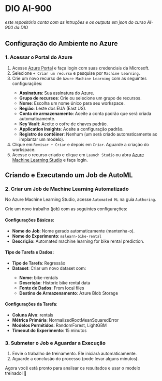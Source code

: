 <h1>DIO AI-900</h1>
<h6> este repositório conta com as intruções e os outputs em json do curso AI-900 da DIO </h6>

<h2>Configuração do Ambiente no Azure</h2>
<h3>1. Acessar o Portal do Azure</h3>
<ol>
    <li>Acesse <a href="https://portal.azure.com">Azure Portal</a> e faça login com suas credenciais da Microsoft.</li>
    <li>Selecione <code>+ Criar um recurso</code> e pesquise por <code>Machine Learning</code>.</li>
    <li>Crie um novo recurso de <code>Azure Machine Learning</code> com as seguintes configurações:</li>
    <ul>
        <li><strong>Assinatura</strong>: Sua assinatura do Azure.</li>
        <li><strong>Grupo de recursos</strong>: Crie ou selecione um grupo de recursos.</li>
        <li><strong>Nome</strong>: Escolha um nome único para seu workspace.</li>
        <li><strong>Região</strong>: Leste dos EUA (East US).</li>
        <li><strong>Conta de armazenamento</strong>: Aceite a conta padrão que será criada automaticamente.</li>
        <li><strong>Key Vault</strong>: Aceite o cofre de chaves padrão.</li>
        <li><strong>Application Insights</strong>: Aceite a configuração padrão.</li>
        <li><strong>Registro de contêiner</strong>: Nenhum (um será criado automaticamente ao implantar um modelo).</li>
    </ul>
    <li>Clique em <code>Revisar + Criar</code> e depois em <code>Criar</code>. Aguarde a criação do workspace.</li>
    <li>Acesse o recurso criado e clique em <code>Launch Studio</code> ou abra <a href="https://ml.azure.com">Azure Machine Learning Studio</a> e faça login.</li>
</ol>

<h2>Criando e Executando um Job de AutoML</h2>
<h3>2. Criar um Job de Machine Learning Automatizado</h3>
<p>No Azure Machine Learning Studio, acesse <code>Automated ML</code> na guia <code>Authoring</code>.</p>
<p>Crie um novo trabalho (job) com as seguintes configurações:</p>

<h4>Configurações Básicas:</h4>
<ul>
    <li><strong>Nome do Job</strong>: Nome gerado automaticamente (mantenha-o).</li>
    <li><strong>Nome do Experimento</strong>: <code>mslearn-bike-rental</code></li>
    <li><strong>Descrição</strong>: Automated machine learning for bike rental prediction.</li>
</ul>

<h4>Tipo de Tarefa e Dados:</h4>
<ul>
    <li><strong>Tipo de Tarefa</strong>: Regressão</li>
    <li><strong>Dataset</strong>: Criar um novo dataset com:</li>
    <ul>
        <li><strong>Nome</strong>: bike-rentals</li>
        <li><strong>Descrição</strong>: Historic bike rental data</li>
        <li><strong>Fonte de Dados</strong>: From local files</li>
        <li><strong>Destino de Armazenamento</strong>: Azure Blob Storage</li>
    </ul>
</ul>

<h4>Configurações da Tarefa:</h4>
<ul>
    <li><strong>Coluna Alvo</strong>: rentals</li>
    <li><strong>Métrica Primária</strong>: NormalizedRootMeanSquaredError</li>
    <li><strong>Modelos Permitidos</strong>: RandomForest, LightGBM</li>
    <li><strong>Timeout do Experimento</strong>: 15 minutos</li>
</ul>

<h3>3. Submeter o Job e Aguardar a Execução</h3>
<ol>
    <li>Envie o trabalho de treinamento. Ele iniciará automaticamente.</li>
    <li>Aguarde a conclusão do processo (pode levar alguns minutos).</li>
</ol>
<p>Agora você está pronto para analisar os resultados e usar o modelo treinado! 🚀</p>
